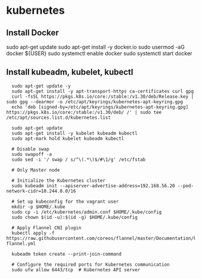 # kubernetes

## Install Docker

sudo apt-get update
sudo apt-get install -y docker.io
sudo usermod -aG docker ${USER}
sudo systemctl enable docker
sudo systemctl start docker

## Install kubeadm, kubelet, kubectl
      sudo apt-get update -y
      sudo apt-get install -y apt-transport-https ca-certificates curl gpg
      curl -fsSL https://pkgs.k8s.io/core:/stable:/v1.30/deb/Release.key | sudo gpg --dearmor -o /etc/apt/keyrings/kubernetes-apt-keyring.gpg
      echo 'deb [signed-by=/etc/apt/keyrings/kubernetes-apt-keyring.gpg] https://pkgs.k8s.io/core:/stable:/v1.30/deb/ /' | sudo tee /etc/apt/sources.list.d/kubernetes.list

      sudo apt-get update
      sudo apt-get install -y kubelet kubeadm kubectl
      sudo apt-mark hold kubelet kubeadm kubectl

      # Disable swap
      sudo swapoff -a
      sudo sed -i '/ swap / s/^\(.*\)$/#\1/g' /etc/fstab
      
      # Only Master node

      # Initialize the Kubernetes cluster
      sudo kubeadm init --apiserver-advertise-address=192.168.56.20 --pod-network-cidr=10.244.0.0/16

      # Set up kubeconfig for the vagrant user
      mkdir -p $HOME/.kube
      sudo cp -i /etc/kubernetes/admin.conf $HOME/.kube/config
      sudo chown $(id -u):$(id -g) $HOME/.kube/config

      # Apply Flannel CNI plugin
      kubectl apply -f https://raw.githubusercontent.com/coreos/flannel/master/Documentation/kube-flannel.yml
      
      kubeadm token create --print-join-command

      # Configure the required ports for Kubernetes communication
      sudo ufw allow 6443/tcp  # Kubernetes API server
